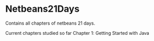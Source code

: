 # Netbeans21Days
Contains all chapters of netbeans 21 days.

Current chapters studied so far
Chapter 1: Getting Started with Java
